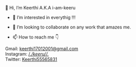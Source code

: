 👋 Hi, I’m Keerthi A.K.A i-am-keeru  
  
- 👀 I’m interested in everythig !!!
  
- 💞️ I’m looking to collaborate on any work that amazes me.  
  
- 📫 How to reach me 👇

Gmail: keerthi17012001@gmail.com  
Instagram: [/_./_keeru/_/._](https://www.instagram.com/_._keeru_._)   
Twitter: [Keerthi55565831](https://twitter.com/Keerthi55565831)  

<!---
i-am-keeru/i-am-keeru is a ✨ special ✨ repository because its `README.md` (this file) appears on your GitHub profile.
You can click the Preview link to take a look at your changes.
--->
